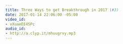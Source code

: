 ```yaml
---
title: Three Ways to get Breakthrough in 2017 (#3)
date: 2017-01-14 22:06:00 -05:00
video_id:
- vXuaeEE45Pc
audio_id:
- http://a.clyp.it/mhuugrvy.mp3
---
```



